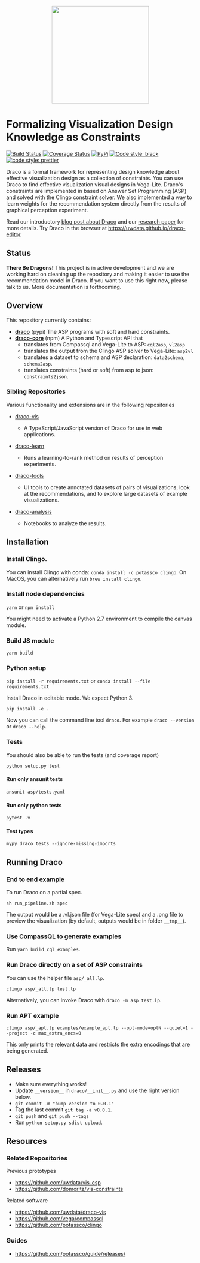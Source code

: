 <p align="center">
   <a href="https://uwdata.github.io/draco/">
      <img src="logos/dark/logo-dark.png" width=260></img>
   </a>
</p>

# Formalizing Visualization Design Knowledge as Constraints

[![Build Status](https://travis-ci.org/uwdata/draco.svg?branch=master)](https://travis-ci.org/uwdata/draco)
[![Coverage Status](https://coveralls.io/repos/github/uwdata/draco/badge.svg?branch=master)](https://coveralls.io/github/uwdata/draco?branch=master)
[![PyPi](https://img.shields.io/pypi/v/draco.svg)](https://pypi.org/project/draco/)
[![Code style: black](https://img.shields.io/badge/code%20style-black-000000.svg)](https://github.com/ambv/black)
[![code style: prettier](https://img.shields.io/badge/code_style-prettier-ff69b4.svg?style=rounded)](https://github.com/prettier/prettier)

Draco is a formal framework for representing design knowledge about effective visualization design as a collection of constraints. You can use Draco to find effective visualization visual designs in Vega-Lite. Draco's constraints are implemented in based on Answer Set Programming (ASP) and solved with the Clingo constraint solver. We also implemented a way to learn weights for the recommendation system directly from the results of graphical perception experiment.

Read our introductory [blog post about Draco](https://medium.com/@uwdata/draco-representing-applying-learning-visualization-design-guidelines-64ce20287e9d) and our [research paper](https://idl.cs.washington.edu/papers/draco/) for more details. Try Draco in the browser at https://uwdata.github.io/draco-editor.

## Status

**There Be Dragons!** This project is in active development and we are working hard on cleaning up the repository and making it easier to use the recommendation model in Draco. If you want to use this right now, please talk to us. More documentation is forthcoming.

## Overview

This repository currently contains:

* [**draco**](https://pypi.org/project/draco/) (pypi) The ASP programs with soft and hard constraints.
* [**draco-core**](https://www.npmjs.com/package/draco-core) (npm) A Python and Typescript API that
    * translates from Compassql and Vega-Lite to ASP: `cql2asp`, `vl2asp`
    * translates the output from the Clingo ASP solver to Vega-Lite: `asp2vl`
    * translates a dataset to schema and ASP declaration: `data2schema`, `schema2asp`.
    * translates constraints (hard or soft) from asp to json: `constraints2json`.

### Sibling Repositories

Various functionality and extensions are in the following repositories

* [draco-vis](https://github.com/uwdata/draco-vis)
   * A TypeScript/JavaScript version of Draco for use in web applications.

* [draco-learn](https://github.com/uwdata/draco-learn)
   * Runs a learning-to-rank method on results of perception experiments.
   
* [draco-tools](https://github.com/uwdata/draco-tools)
   * UI tools to create annotated datasets of pairs of visualizations, look at the recommendations, and to explore large datasets of example visualizations.
   
* [draco-analysis](https://github.com/uwdata/draco-analysis)
   * Notebooks to analyze the results.

## Installation

### Install Clingo.

You can install Clingo with conda: `conda install -c potassco clingo`. On MacOS, you can alternatively run `brew install clingo`.

### Install node dependencies

`yarn` or `npm install`

You might need to activate a Python 2.7 environment to compile the canvas module.

### Build JS module

`yarn build`

### Python setup

`pip install -r requirements.txt` or `conda install --file requirements.txt`

Install Draco in editable mode. We expect Python 3.

`pip install -e .`

Now you can call the command line tool `draco`. For example `draco --version` or `draco --help`.


### Tests

You should also be able to run the tests (and coverage report)

`python setup.py test`

#### Run only ansunit tests

`ansunit asp/tests.yaml`

#### Run only python tests

`pytest -v`

#### Test types

`mypy draco tests --ignore-missing-imports`

## Running Draco

### End to end example

To run Draco on a partial spec.

`sh run_pipeline.sh spec`

The output would be a .vl.json file (for Vega-Lite spec) and a .png file to preview the visualization (by default, outputs would be in folder `__tmp__`).

### Use CompassQL to generate examples

Run `yarn build_cql_examples`.

### Run Draco directly on a set of ASP constraints

You can use the helper file `asp/_all.lp`.

`clingo asp/_all.lp test.lp`

Alternatively, you can invoke Draco with `draco -m asp test.lp`.

### Run APT example

`clingo asp/_apt.lp examples/example_apt.lp --opt-mode=optN --quiet=1 --project -c max_extra_encs=0`

This only prints the relevant data and restricts the extra encodings that are being generated.

## Releases

* Make sure everything works!
* Update `__version__` in `draco/__init__.py` and use the right version below.
* `git commit -m "bump version to 0.0.1"`
* Tag the last commit `git tag -a v0.0.1`.
* `git push` and `git push --tags`
* Run `python setup.py sdist upload`.

## Resources

### Related Repositories

Previous prototypes

* https://github.com/uwdata/vis-csp
* https://github.com/domoritz/vis-constraints

Related software

* https://github.com/uwdata/draco-vis
* https://github.com/vega/compassql
* https://github.com/potassco/clingo

### Guides

* https://github.com/potassco/guide/releases/
